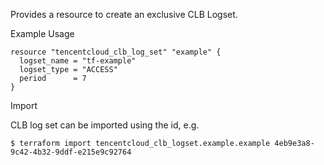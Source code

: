 Provides a resource to create an exclusive CLB Logset.

Example Usage

```hcl
resource "tencentcloud_clb_log_set" "example" {
  logset_name = "tf-example"
  logset_type = "ACCESS"
  period      = 7
}
```

Import

CLB log set can be imported using the id, e.g.

```
$ terraform import tencentcloud_clb_logset.example.example 4eb9e3a8-9c42-4b32-9ddf-e215e9c92764
```